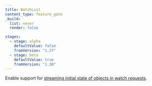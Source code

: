 ```yaml
---
title: WatchList
content_type: feature_gate
_build:
  list: never
  render: false

stages:
  - stage: alpha 
    defaultValue: false
    fromVersion: "1.27"
  - stage: beta
    defaultValue: true
    fromVersion: "1.30"
---
```

Enable support for [streaming initial state of objects in watch requests](/content/en/docs/reference/using-api/api-concepts.md/#streaming-lists).
